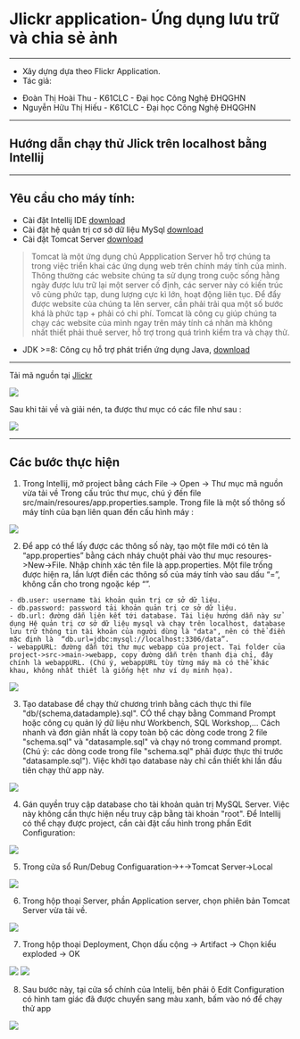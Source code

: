 # Jlickr application- Ứng dụng lưu trữ và chia sẻ ảnh

----
* Xây dựng dựa theo Flickr Application.
* Tác giả:
- Đoàn Thị Hoài Thu - K61CLC - Đại học Công Nghệ ĐHQGHN
- Nguyễn Hữu Thị Hiếu - K61CLC - Đại học Công Nghệ ĐHQGHN
----
## Hướng dẫn chạy thử Jlick trên localhost bằng Intellij

----

## Yêu cầu cho máy tính:
-	Cài đặt Intellij IDE [download](https://www.jetbrains.com/idea/download)
-	Cài đặt hệ quản trị cơ sở dữ liệu MySql  [download](https://dev.mysql.com/downloads/mysql)
-	Cài đặt Tomcat Server [download](https://tomcat.apache.org/download-80.cgi)
> Tomcat là một ứng dụng chủ Appplication Server hỗ trợ chúng ta trong việc triển khai các ứng dụng web trên chính máy tính của mình. Thông thường các website chúng ta sử dụng trong cuộc sống hằng ngày được lưu trữ lại một server cố định, các server này có kiến trúc vô cùng phức tạp, dung lượng cực kì lớn, hoạt động liên tục. Để đẩy được website của chúng ta lên server, cần phải trải qua một số bước khá là phức tạp + phải có chi phí. Tomcat là công cụ giúp chúng ta chạy các website của mình ngay trên máy tính cá nhân mà không nhất thiết phải thuê server, hỗ trợ trong quá trình kiểm tra và chạy thử.
-	JDK >=8: Công cụ hỗ trợ phát triển ứng dụng Java, [download](http://www.oracle.com/technetwork/java/javase/downloads/jdk8-downloads-2133151.html)

----

Tải mã nguồn tại [Jlickr](https://github.com/JCIA-K61CLC/jlickr)

<img src="https://lh3.googleusercontent.com/jScgeXgMzOQNygGyrmCW9SwP6ljc2fgybbr5sixcNqnqPmFkuYkYkNnDxfv3ZeQtq0P7DhziI1b77V4KgIK5SE4gB3uVyikosdYesw3zxjsHBlq94S2bcYxauFuQCHAcTsc761Nh2YzlrNUcpcnEYE-yQcblIr59jYCcj05Tu4tUAvcCEb2fN2HsSq0dYmlhk8A3fyJowIlAvU9jzK8L60ssQxr-u3d6KJmEyaB5cXBYydt1NvBD_ACgZonGClcNavE2OZibvJxicV0kTmpIbBXNyVqMj8A1TTUNTqI4q8hbuEt8Oo4i6yegxcoszRsDOPcSW8cJLsYQ8_1uvQxdQYm5tPDEfs9-Y3humPVxEInHhsLA0Re_CIT9YY_A_qvvj9Rr67PLRAJogOvzuMgSZT_hPj-DJe4diWBdgNhAxyA8-WfwouUAv2Gqd3czv6xTErDYvp5Y8xRwIiFHWBU8nn0GHEOxiKaxk1WjHORgEkkrfYASuB4rHr8qq-ElJG08uTiDIZ33JwDe2Izu8-ZhPaO_yfqNmHxEi8eSrrzsYJkmjsGXpjsa6nBumO8bNtdLIsMeAWDvOxZQvk4DuVe7dNDG4uhNRmG_0tglbw9n5JTvkp0zXMp5-ogJ7s-rUKiHOJcOsGUKXd5LMJt4uoxuQwqgKt1GhIXq=w1495-h733-no">

Sau khi tải về và giải nén, ta được thư mục có các file như sau :

<img src="https://lh3.googleusercontent.com/dkzDRpoe5RJpNOvu33Tg0AqEr1maQCbwyXamb4nUXENTW2eZxo5tQLFSePYwd7ygOqGHJQYXMMjjxHftNh45CZy8F0zOpX7V3yicQqinu4YOBS3vVSaXnzPbDLciyzU0tZU_VWGPzd_7budgEhNFBBg-u2AX5F5ES9ShQzyMNLQ9qhnLPWmHbyDtNyzeTuSU5HRctluVMHzmy-8cQ8pX3t3peADTpXN4qFcGEgH0Ov1uMugylMqUfmU7DyB9vwUuAKiatQaweI-uopJVwdzPuHHi2c-0zrz-RiOLWjUIrhLLf6gYEgJob110RuqyQJ74kU_cBFoDgUK-0kol-lBwVom4tpOWryOhYfISMZK4PzvKcAQQ9ODAcYhv0r8hlxoKfkgYOvo8yNk7439W8SS6pfmNcNEaOAeehem872AZD_zfC3LUi5Ky9eHH0KZwZDHST8BMfTbjAfoMX3pMxq4HeQlpjDJklZyYzaSs_KE1EPAypXvDlBRCYdaz9B_OsX2d2JKcODdaGol6zqPGDMUFCayFm93NUH_m01jkdtGTKjmWFBDY5Mfue85HgEJgF33gQXuw1shSmMjXzlELuuv8jH2e8PHkdMHLbIQSha8=w1058-h400-no">

----

## Các bước thực hiện

1) Trong Intellij, mở project bằng cách File -> Open -> Thư mục mã nguồn vừa tải về
Trong cấu trúc thư mục, chú ý đến file src/main/resoures/app.properties.sample. Trong file là một số
thông số máy tính của bạn liên quan đến cấu hình máy :

<img src="https://lh3.googleusercontent.com/kjN2GFeOEqTPcvREKgGYqU4yxG-2aNst2yrS_RcEr5p87NWTnLRDqOPgc2KeDJcvsspdnYsHzRTyf3OC1Q2yY7Xr4WdCWVm6hMdBQsZVL0RXTZ3FxFrObvaZof5-NY0QkPIvuqKr9HJkT0aI2MKNlus3osiP-t3jv7hzrHZwyhqQoZpdynqlHfmyUi9rcjTn1NeuUZe_mLlZAx9mkO6WcmfZeP3SYeOPIgh1v2JLH9IYkTtpmAmI5xT0Yc3N6EEOwPr1DhTxBuJx54bTANBQUAh8ipYXKdQK9pyJCJr6UrjJmlEWzMOd2XkSTeTB212FKr0BXl2s8Bb0ScBg87B_7wwsrXH_oPOqdaJwqPgojdk8meM7O3XLRhw4eaY_Dm33OYGA-s-IBzRrnc8UqFyqp2Ott29gOf9DCPZTRG1xe7tZowSSHPQAhacwNYB0Ys6oOFkQU8e7Exv0pogBrIXO3yf69QYO3gwzCd92LeJnYzBxD0n9-WZS-xiOQsjmWVKw8QPxHHwYx4WXX9BnLFRsh_DpqmjoCGlDJgjhbjoEmhkFT5rWJjruqDJjuvFQxwpyPdryACwtoNqoZOd60_P7qzEnScZH7_X0AVSe_FM=w1908-h604-no">


2) Để app có thể lấy được các thông số này, tạo một file mới có tên là “app.properties” bằng cách nháy chuột phải vào thư mục resoures->New->File. Nhập chính xác tên file là app.properties. Một file trống được hiện ra, lần lượt điền các thông số của máy tính vào sau dấu “=”, không cần cho trong ngoặc kép “”.

> 
    - db.user: username tài khoản quản trị cơ sở dữ liệu.
    - db.password: password tải khoản quản trị cơ sở dữ liệu.
    - db.url: đường dẫn liên kết tới database. Tài liệu hướng dẫn này sử dụng Hệ quản trị cơ sở dữ liệu mysql và chạy trên localhost, database lưu trữ thông tin tài khoản của người dùng là "data", nên có thể điền mặc định là  “db.url=jdbc:mysql://localhost:3306/data”.
    - webappURL: đường dẫn tới thư mục webapp của project. Tại folder của project->src->main->webapp, copy đường dẫn trên thanh địa chỉ, đây chính là webappURL. (Chú ý, webappURL tùy từng máy mà có thể khác khau, không nhất thiết là giống hệt như ví dụ minh họa).
<img src="https://lh3.googleusercontent.com/XyfRpoGBD4EKb3nkfX6cKAgWnfR7phKVkix374n7Qgws9WIP3qVpFsMQdQvruKOzrmJdZFHDkEwNQQmsqSijyOPza69fnHIQUrIdJaS6myLBW7vmc9x5b0BL58vpHpZQFEcy9cZTyk6Qxr5xdUybsJpbQ_NdfPvg_EMjk-BA6rzjMEquGVo6kuflE90lnydh62sfeepIJZuw804uJEATPGBu7NTDRpSV42kaRseJmdy8rUSIli-yz0tONgXWde2ikSJOi__LDcdBHVr7TvZWnJQTdCNmfnVsYCNtR_tWKRw8Q8LfiYYa7F48Kpj89AR6rdXmflMQNU0vFHiYvKo7N0JXLYIJDlGiNfoxma1BhzSr1LwWdVJ526vi5FNI8CLimCKXp29boqX6CnLbn2_D78JmHOEqmkqBtgcYTx46EMYQPNJfTZdIWHvvCInrI3XLx0e_Z2r-aCzWbuePdhm15ZiLikGigaX6rf1hoPQtU9gdbznp_SnZPHczwbA8RnM3ucmKDHs0ACK8YOqo4VJHBp5Vi2YeKCOv7ekavoGxE_FWaZ2tuhqGRrBtuRMsrOotj7dtbwnLDAt60uvQ2vEymLHS6lHDDGHHG70w3Mg=w1606-h498-no">


3) Tạo database để chạy thử chương trình  bằng cách thực thi file "db/{schema,datadample}.sql". CÓ thể chạy bằng Command Prompt hoặc công cụ quản lý dữ liệu như Workbench, SQL Workshop,... Cách nhanh và đơn giản nhất là copy toàn bộ các dòng code trong 2 file "schema.sql" và "datasample.sql" và chạy nó trong command prompt. (Chú ý: các dòng code trong file "schema.sql" phải được thực thi trước "datasample.sql"). Việc khởi tạo database này chỉ cần thiết khi lần đầu tiên chạy thử app này.

<img src="https://lh3.googleusercontent.com/XdnPKRqAuhCxdnIzkwQjXdCmd6gAusDoqoJtkkL_xrlUVyIzOaeTQjqcbRgCGOw-oNeBs6jzeLqqQeL-dFR1JTUNBI1tV2pBLErwRMfVayi8FPa7Md6UBf0yai9LyJx4YgpfJ23TnAPLFJ-QL7Ty2Oz9_W4_tvhYQSxygmJURmTAwxEwzS2e3-Co4Wh5DKHYw4QS1w0adAHpHrFrPWU2FJS2G2_xXEdFf2ZuJWdic3j2D3LdbBgcIlV__khXMQTb_67PZtNlnlB3RmBubSDIlZ1sc9vWafuBQWvQFuxnZqkPUisAxvlGJhyS85s9K5walz7qrwk_bvUoHtjtm_LZRJMZXvraQL4i7d3g3clXxswxritUL4DxQDvPDgVXsMr7QgJZCnrakW_UVYUmwKj7V-qe2SGMQXS58xpr8zQoVckzLeY_e921ATuCpDmsVj9tzs7KZDbUPSOwk8ewuCX5kVmk4rYnsFPfGKB0YU2_dpeHjZBusRLUXDW-GJycfd30vDJQ--g0QwRt7epgbNxlBI6LgsYZkm2Snbisvr0RLV-efw9SgBoKyHTSGqDxZwieidEcQuIdUj-K2rqX58T4j0v3Qz_AX2vZJWvYIoU=w1672-h651-no">

4) Gán quyền truy cập database cho tài khoản quản trị MySQL Server. Việc này không cần thực hiện nếu truy cập bằng tài khoản "root".
Để Intellij có thể chạy được project, cần cài đặt cấu hình trong phần  Edit Configuration:

<img src="https://lh3.googleusercontent.com/bIin-5R1iJOo8cwEClLhF9Sqn5DDOflJchCYLW7lAQynqWfdxB8rVOEKbcATJgtmgfMWEoD2IRw5BezX_KVHxmt2S7ecOIgW4zdCQAP2rrpV3GGZy4WwXyofG1NMFxCgGmVEnpDboG2WQ79x2qgG_H6bADH7qhphLnzgkqxHu2jBZU6H9hnQjWQ_aRmBD-gJgt6YWFnB_6wPkHvZOShOws-f-v40Qf-ulccXynvX2LZUGRUKFFzxe_ix6ByEmqPxHr0aSHl9oNDwGjTgCu0hY-8V9HSLTtupJ-ibq4iP69LLDGUeI8JfEtMhdF3IYnsW5YaHhQ7KzYpRE9hIPbYPzSN7haBO7rMeAmPYq0RVScZzlnHWNVaZbUc4O8Dxe-Gj6nSdLN7bDHrFY6GUoJHvK2XfCRyY5KJe7Q5o_nmQoQVHPXV7Ouxmuj3PWeIf2yrmXnySY3M5BXon-ZxbLaM7wkshsZxm45_5LSCQvhCWjV4zIXDg500Zeorl_nll9KZVkZ9xVq9qNBhqqb0QzqLp-fJM0C6soZuI8vKtaN2RQSIF_0MOUpm2u-kS0-rJ34tVvmjmqZFRq-aB9ixFEmO8gew3gl7_-xRPDs3Jh5s=w1088-h243-no">

5) Trong cửa sổ Run/Debug Configuaration->+->Tomcat Server->Local

<img src="https://lh3.googleusercontent.com/46NAtwNzbY1Xk-iXb-sCc3j-ZcNPpJh7HEzSwvqEg9S63AbhpU4Ux4FOsk0DIKRU71vUGyaJORTRbA2mv48YSENrCYyOFA_OS03e8DiAI3QYlgs0RvAcxLOPNOu4RlW_za2qcJyaYJk2NwaK1FPzwlC0Zq1bs0mGypb-pW-DTkzcUEvQ228g-KD5Lsrq-tljfRYe2Kt7kRB_BwAfasZfxm89mWzHIvMbshBeEawkYmdYYLnLjpUBPoWgTn6_iRy65VcYivzlOO-ZhG3AKndX5tWcAxgujnC1PhRSlyqAeWp0vXgxu2KKTr21EunzEeitk83e1kuKFGIgvzqe_eGFaPLFxc-nUU4-DhhmHdycMJqLc75pG6DV_3_lPBsny7yEK7u7MmshBZvO_FX7km5D9_mz-po-p228B7BVZsEX4p1tLCqktZwOrGkubEATcskNra2_t9qvTlEwy5QRpSraQcGBFct3U5Gp1zQAYOlYwO_8InzLw5u3NHVJ2O-ahnvyzH6H2IWgXopgNZboyVVVTWRCI5dp4LqFg_J24_zrALMlsNk4WDN3_Vg49BXWUjl8jZv51CTwCVz3rAIfv_GoMIa2IKq0vnBOiWd9-Pc=w1509-h936-no">

6) Trong hộp thoại Server, phần  Application server, chọn phiên bản Tomcat Server vừa tải về.
<img src="https://lh3.googleusercontent.com/LjleqWh3WFfoDbIuOQ8r6bDWT2bGqE7XPFbDgf1LI8Qrqc7PndbpzQitpWVa_0VYhkBqLBjmwiwB5g_gqD1wQXMqy92DGyKbYVPF-WTNA-EM8TyQ5G6ZTL7WKietOIZgQBhUV2eDim8QUJCRSRvQZG-MpFEJNIgMepFWon0Qdg9sQXQI6xrFodh7rBBqm-CHedOm2jMEZDX63lEqjRkNzn9aGi1UASSmaudlOmIy0TwwlGqhK2LrpSOg0e0IevaKU17VXS0B2pur_6PpAR-T89TqvrppjqTKun2Dr4dRlodtQ2HG4XqRvh46bFPUgzPWDgasXNZeu7vIG074-Ng8k7i2Ba0GQIlRdogohVH8iBP7Nq4WPa-evK0abt6ELIRfZGuuuDgkwVgqFdQxlwPevh25rSTx4DEqazlsduhFAvzy6yWSbiKmBE4DG3FTREVt_yOl7zV_vsLuDzREkORRwZf6YJqksmhZvQNnkCVwCRnEa2PkZ5NezmmWuO4OlW3BXagkto2ZGJkoYq0fdKX2_wO8p6PApUdDr8dCDd_pYKh3T61Fkm4beCRSuYdCrtEoTJ1XudTiS_uOGOkaYhW79px_82jNq0muWd18Ebw=w1095-h936-no">

7) Trong hộp thoại  Deployment, Chọn dấu cộng -> Artifact -> Chọn kiểu exploded -> OK
<img src="https://lh3.googleusercontent.com/Iivc4pBHm0kvUezwaFQTxSPt04Thh3n9-NFB9mEkHjGLNhg4djfTpERpe59UjOXaLeSkbjofV7PLm2x9nd6-QRKE3grMWUcxhmKfTRfl4XkMaxNBcReKr7xNoaoE9mDv9w8NgRcJ0HxXrKJKPDMlZ30xuOrsPF_ZfD0wEsZpy_bx8YKMixa5W9_3v0DE72R2ZMBsOXsZkS286BJGtbVDWVufSPVPeaZrUgMpUPlEa3hgB78yXAgL2sbWTbLhYk90cbvW_ex6hkkJNYUyaVT-V4P5muV9BfH4VaHHH7SAAnjwD29KIg2vk1YjHySvRcms0IvbLfQcTpsLkDe1n9rAULZ_hGZzU1NRbePub59h5m5tb7mvsOcdjB_YRiElZOFEUpzPGXpvJeFhmp6OtACF1bHcCg9IK2NU4vL-0e1tqqGp-OoCL6fcRkKH9Q-pS4UL0bLTUBWYzHI88N75UjCF1z3agG5D0HiPTTmN-Vvocr3pliLpJcZdqbM8DdyLCcZcgsEB2TpWOlu2jhQWDp-3PcBWsx2Ypgnj5pn6M2noKz_RU9q6cRL9-ZQqcfwgvLuLXaYmhZFW0Q19E__x1E4emPd4IK4wosH3J_FJ0RA=w1195-h928-no">

<img src="https://lh3.googleusercontent.com/Uf3y5fceGiCCLF8BV4KMKHrERBcECrlGaAmJAtnai3g8q89M0xzgVTMa9Eh6HF89xMy9lLVfm8w9I4H_j0ZhJV4rwI1ByfjFwNal0ELQp76n615u0nKFr_L9SsAmAYSRGepa7O3VJwDxp9_8gJWOjEKelv-P9ASNY9oAlAfDTwX6MJ5Huvhp-osMG92vpCmGTY_tCsOR_t-sT6eF54NqHAdD7OQYxcKPYSGVl4PbEeRumlcr8zjQHmn0LsO4Cg1uqEXzOzOXSAOPH6dKze9MfReAo01E8D0KBwTpQ-31Gf9iiHB2-5cMrSLMJZvI1BS0Ca0o4ValfM01dtg2Wcx4gpwhe6mZ-tOucjlBtK8vFfKidyqg3qJn4crUgzlEIMNpCA_QfJ810wCpHFRoKhFaQZtcWefxLOLq-otKKs-OU0Us11hWCf56MCNq0iZqPfYx8rhZVSaG0isjlm2FCtVQdAe-s2-pa7M0K2-tFbp9YYG20kFlS84XED8-3JImmbqeuPSv6tmPbYQK_YzzzmeCkHTGB5pAVsW7ROZFberGhG8UtwUIrdd9PFMKgufwN850f62cMOyRdZabpZ-DYKTqYUXq7qX7ZzW7plBtxww=w715-h740-no">

8) Sau bước này, tại cửa sổ chính của Intelij, bên phải ô Edit Configuration có hình tam giác  đã được chuyển sang màu xanh, bấm vào nó để chạy thử app

<img src="https://lh3.googleusercontent.com/0oA3Bjw7rFcmlMnLqTZlTlSiO618iKkWqw5tHoF8HqNHu6R_TCWv0Ky2sf17crA5MOBOALA1hMAdokEanwob6K1L-ioOcivXSl4L_5Gfkun5uSEAuQ_pGXjsYBM3wPhbiB9HpyiCgeYEnIz0ywSB14-lD1SlTxrRVR2dzZ9B7R_CiKfy6QSRN6x3dkEQHYmt2mtvKxhtrkKN3CT0qCbpYxfH_aejSjHxCyuiIXCLErh2YxY5-dD6uBJs-RiTRn9jN1TTpxsP8kUY3RbvB3Qmp0ZsO4cUmApM5gCnGDDjWqZicUNcI6jN9Vbks1fPZZEfx07fFxK6J6xMmS9Y5Ix90W-y6QEbetvWuweE4sp5tMN_fgomimcmw3zZZB2nH26sm10iMAwLEnzvSQ7le8ivSojJwnMANHIOT-iAjDIoADr69PHSA3ofUYd2zqA13FPCX2jQPRvEvy-egqLlsgT0pSwU25qwtorHz5hFlNu3axhCjWL1EUqvXhxwPkPURyqYE1SMif0BbD8ZTGnGvDsjs8R-oq2HGSlDo_lN_af3U10JeSrpE7UJg0jTx7W52zmj4-xVxcpq2xlgbfV6flEoW_5MTCl2VRqrqAQgBTc=w1284-h217-no">






